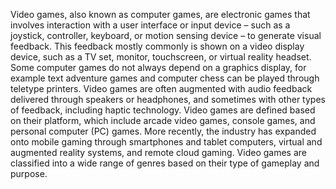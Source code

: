 Video games, also known as computer games, are electronic games that involves interaction with a user interface or input device – such as a joystick, controller, keyboard, or motion sensing device – to generate visual feedback. This feedback mostly commonly is shown on a video display device, such as a TV set, monitor, touchscreen, or virtual reality headset. Some computer games do not always depend on a graphics display, for example text adventure games and computer chess can be played through teletype printers. Video games are often augmented with audio feedback delivered through speakers or headphones, and sometimes with other types of feedback, including haptic technology. Video games are defined based on their platform, which include arcade video games, console games, and personal computer (PC) games. More recently, the industry has expanded onto mobile gaming through smartphones and tablet computers, virtual and augmented reality systems, and remote cloud gaming. Video games are classified into a wide range of genres based on their type of gameplay and purpose. 
